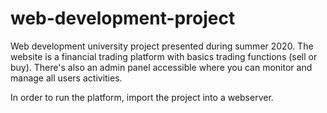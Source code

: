 # web-development-project
Web development university project presented during summer 2020. The website is a financial trading platform with basics trading functions (sell or buy). There's also an admin panel accessible where you can monitor and manage all users activities.

In order to run the platform, import the project into a webserver.
